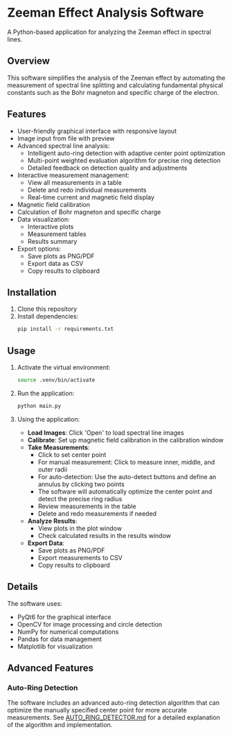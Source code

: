 # Zeeman Effect Analysis Software

A Python-based application for analyzing the Zeeman effect in spectral lines.

## Overview

This software simplifies the analysis of the Zeeman effect by automating the measurement of spectral line splitting and calculating fundamental physical constants such as the Bohr magneton and specific charge of the electron.

## Features

- User-friendly graphical interface with responsive layout
- Image input from file with preview
- Advanced spectral line analysis:
  - Intelligent auto-ring detection with adaptive center point optimization
  - Multi-point weighted evaluation algorithm for precise ring detection
  - Detailed feedback on detection quality and adjustments
- Interactive measurement management:
  - View all measurements in a table
  - Delete and redo individual measurements
  - Real-time current and magnetic field display
- Magnetic field calibration
- Calculation of Bohr magneton and specific charge
- Data visualization:
  - Interactive plots
  - Measurement tables
  - Results summary
- Export options:
  - Save plots as PNG/PDF
  - Export data as CSV
  - Copy results to clipboard

## Installation

1. Clone this repository
2. Install dependencies:
   ```bash
   pip install -r requirements.txt
   ```

## Usage

1. Activate the virtual environment:
   ```bash
   source .venv/bin/activate
   ```

2. Run the application:
   ```bash
   python main.py
   ```

3. Using the application:
   - **Load Images**: Click 'Open' to load spectral line images
   - **Calibrate**: Set up magnetic field calibration in the calibration window
   - **Take Measurements**:
     - Click to set center point
     - For manual measurement: Click to measure inner, middle, and outer radii
     - For auto-detection: Use the auto-detect buttons and define an annulus by clicking two points
     - The software will automatically optimize the center point and detect the precise ring radius
     - Review measurements in the table
     - Delete and redo measurements if needed
   - **Analyze Results**:
     - View plots in the plot window
     - Check calculated results in the results window
   - **Export Data**:
     - Save plots as PNG/PDF
     - Export measurements to CSV
     - Copy results to clipboard

## Details

The software uses:
- PyQt6 for the graphical interface
- OpenCV for image processing and circle detection
- NumPy for numerical computations
- Pandas for data management
- Matplotlib for visualization

## Advanced Features

### Auto-Ring Detection

The software includes an advanced auto-ring detection algorithm that can optimize the manually specified center point for more accurate measurements. See [AUTO_RING_DETECTOR.md](docs/AUTO_RING_DETECTOR.md) for a detailed explanation of the algorithm and implementation.

